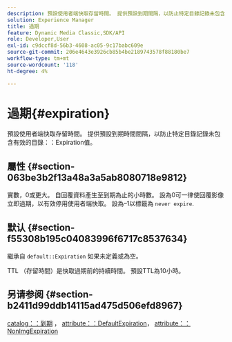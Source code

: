 ```yaml
---
description: 預設使用者端快取存留時間。 提供預設到期間隔，以防止特定目錄記錄未包含有效的目錄Expiration值。
solution: Experience Manager
title: 過期
feature: Dynamic Media Classic,SDK/API
role: Developer,User
exl-id: c9dccf8d-56b3-4608-ac05-9c17babc609e
source-git-commit: 206e4643e3926cb85b4be2189743578f88180be7
workflow-type: tm+mt
source-wordcount: '118'
ht-degree: 4%

---
```


# 過期{#expiration}

預設使用者端快取存留時間。 提供預設到期時間間隔，以防止特定目錄記錄未包含有效的目錄：：Expiration值。

## 屬性 {#section-063be3b2f13a48a3a5ab8080718e9812}

實數，0或更大。 自回覆資料產生至到期為止的小時數。 設為0可一律使回覆影像立即過期，以有效停用使用者端快取。 設為–1以標籤為 `never expire`.

## 默认 {#section-f55308b195c04083996f6717c8537634}

繼承自 `default::Expiration` 如果未定義或為空。

TTL （存留時間）是快取過期前的持續時間。 預設TTL為10小時。

## 另请参阅 {#section-b2411d99ddb14115ad475d506efd8967}

[catalog：：到期](../../../../../is-api/image-catalog/image-serving-api-ref/c-image-catalog-reference/c-image-svg-data-reference/c-image-data-reference/r-expiration-cat.md#reference-a7afd668ecbb4d2da65d86259aa6a28a) ， [attribute：：DefaultExpiration](../../../../../is-api/image-catalog/image-serving-api-ref/c-image-catalog-reference/c-attributes-reference/r-defaultexpiration.md#reference-0526166fab654fceb243b75d1ea4f0cf)， [attribute：：NonImgExpiration](../../../../../is-api/image-catalog/image-serving-api-ref/c-image-catalog-reference/c-attributes-reference/r-nonimgexpiration.md#reference-a8066cd0d24b4ea98100ade4821f1f9d)
